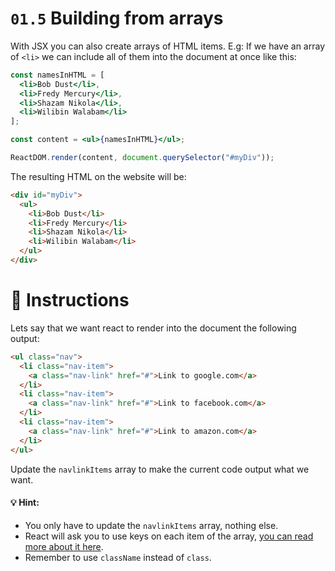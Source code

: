 # `01.5` Building from arrays

With JSX you can also create arrays of HTML items. E.g: If we have an array of `<li>` we can include all of them into the document at once like this:

```jsx
const namesInHTML = [
  <li>Bob Dust</li>,
  <li>Fredy Mercury</li>,
  <li>Shazam Nikola</li>,
  <li>Wilibin Walabam</li>
];

const content = <ul>{namesInHTML}</ul>;

ReactDOM.render(content, document.querySelector("#myDiv"));
```

The resulting HTML on the website will be:
```html
<div id="myDiv">
  <ul>
    <li>Bob Dust</li>
    <li>Fredy Mercury</li>
    <li>Shazam Nikola</li>
    <li>Wilibin Walabam</li>
  </ul>
</div>
```

# :speech_balloon: Instructions

Lets say that we want react to render into the document the following output:

```html
<ul class="nav">
  <li class="nav-item">
    <a class="nav-link" href="#">Link to google.com</a>
  </li>
  <li class="nav-item">
    <a class="nav-link" href="#">Link to facebook.com</a>
  </li>
  <li class="nav-item">
    <a class="nav-link" href="#">Link to amazon.com</a>
  </li>
</ul>
```

Update the `navlinkItems` array to make the current code output what we want.

#### :bulb: Hint:
- You only have to update the `navlinkItems` array, nothing else.
- React will ask you to use keys on each item of the array, [you can read more about it here](https://reactjs.org/docs/lists-and-keys.html#keys).
- Remember to use `className` instead of `class`.